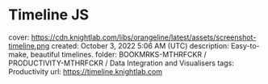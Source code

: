 # Timeline JS

cover: https://cdn.knightlab.com/libs/orangeline/latest/assets/screenshot-timeline.png
created: October 3, 2022 5:06 AM (UTC)
description: Easy-to-make, beautiful timelines.
folder: BOOKMRKS-MTHRFCKR / PRODUCTIVITY-MTHRFCKR / Data Integration and Visualisers
tags: Productivity
url: https://timeline.knightlab.com